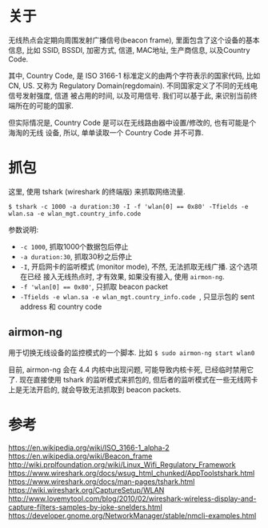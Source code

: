 # 关于
无线热点会定期向周围发射广播信号(beacon frame), 里面包含了这个设备的基本信息, 比如
SSID, BSSDI, 加密方式, 信道, MAC地址, 生产商信息, 以及Country Code.

其中, Country Code, 是 ISO 3166-1 标准定义的由两个字符表示的国家代码, 比如CN, US.
又称为 Regulatory Domain(regdomain). 不同国家定义了不同的无线电信号发射强度, 信道
被占用的时间, 以及可用信号. 我们可以基于此, 来识别当前终端所在的可能的国家.

但实际情况是, Country Code 是可以在无线路由器中设置/修改的, 也有可能是个海淘的无线
设备, 所以, 单单读取一个 Country Code 并不可靠.

# 抓包
这里, 使用 tshark (wireshark 的终端版) 来抓取网络流量.
```
$ tshark -c 1000 -a duration:30 -I -f 'wlan[0] == 0x80' -Tfields -e wlan.sa -e wlan_mgt.country_info.code
```

参数说明:
* `-c 1000`, 抓取1000个数据包后停止
* `-a duration:30`, 抓取30秒之后停止
* `-I`, 开启网卡的监听模式 (monitor mode), 不然, 无法抓取无线广播. 这个选项在已经
 接入无线热点时, 才有效果, 如果没有接入, 使用 `airmon-ng`.
* `-f 'wlan[0] == 0x80'`, 只抓取 beacon packet
* `-Tfields -e wlan.sa -e wlan_mgt.country_info.code `, 只显示包的
  sent address 和 country code

## airmon-ng
用于切换无线设备的监控模式的一个脚本. 比如 `$ sudo airmon-ng start wlan0`

目前, airmon-ng 会在 4.4 内核中出现问题, 可能导致内核卡死, 已经临时禁用它了. 现在直接使用
tshark 的监听模式来抓包的, 但后者的监听模式在一些无线网卡上是无法开启的, 就会导致无法抓取到
beacon packets.

# 参考
https://en.wikipedia.org/wiki/ISO_3166-1_alpha-2
https://en.wikipedia.org/wiki/Beacon_frame
http://wiki.prplfoundation.org/wiki/Linux_Wifi_Regulatory_Framework
https://www.wireshark.org/docs/wsug_html_chunked/AppToolstshark.html
https://www.wireshark.org/docs/man-pages/tshark.html
https://wiki.wireshark.org/CaptureSetup/WLAN
http://www.lovemytool.com/blog/2010/02/wireshark-wireless-display-and-capture-filters-samples-by-joke-snelders.html
https://developer.gnome.org/NetworkManager/stable/nmcli-examples.html